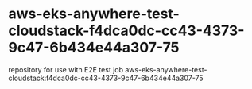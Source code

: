 # aws-eks-anywhere-test-cloudstack-f4dca0dc-cc43-4373-9c47-6b434e44a307-75
repository for use with E2E test job aws-eks-anywhere-test-cloudstack:f4dca0dc-cc43-4373-9c47-6b434e44a307-75
